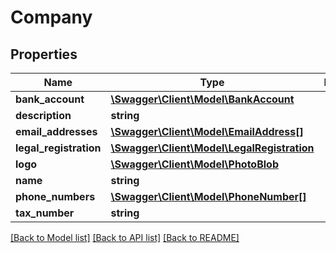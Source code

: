 # Company

## Properties
Name | Type | Description | Notes
------------ | ------------- | ------------- | -------------
**bank_account** | [**\Swagger\Client\Model\BankAccount**](BankAccount.md) |  | [optional] 
**description** | **string** |  | [optional] 
**email_addresses** | [**\Swagger\Client\Model\EmailAddress[]**](EmailAddress.md) |  | [optional] 
**legal_registration** | [**\Swagger\Client\Model\LegalRegistration**](LegalRegistration.md) |  | [optional] 
**logo** | [**\Swagger\Client\Model\PhotoBlob**](PhotoBlob.md) |  | [optional] 
**name** | **string** |  | [optional] 
**phone_numbers** | [**\Swagger\Client\Model\PhoneNumber[]**](PhoneNumber.md) |  | [optional] 
**tax_number** | **string** |  | [optional] 

[[Back to Model list]](../README.md#documentation-for-models) [[Back to API list]](../README.md#documentation-for-api-endpoints) [[Back to README]](../README.md)


